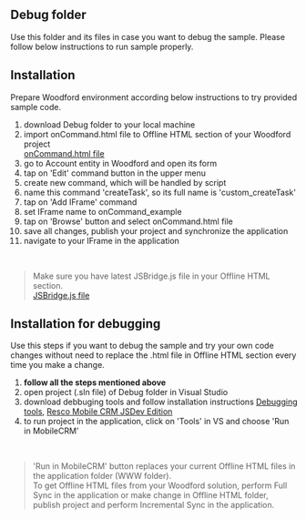 ## Debug folder

Use this folder and its files in case you want to debug the sample.
Please follow below instructions to run sample properly.

## Installation

Prepare Woodford environment according below instructions to try provided sample code.

1. download Debug folder to your local machine
2. import onCommand.html file to Offline HTML section of your Woodford project <br />[onCommand.html file](https://github.com/Resconet/JSBridge/blob/master/samples/UI/EntityForm/onCommand/onCommand.html)
3. go to Account entity in Woodford and open its form
4. tap on 'Edit' command button in the upper menu
5. create new command, which will be handled by script
6. name this command 'createTask', so its full name is 'custom_createTask'
7. tap on 'Add IFrame' command
8. set IFrame name to onCommand_example
9. tap on 'Browse' button and select onCommand.html file
10. save all changes, publish your project and synchronize the application
11. navigate to your IFrame in the application
<br />

> Make sure you have latest JSBridge.js file in your Offline HTML section.
<br />[JSBridge.js file](https://github.com/Resconet/JSBridge/blob/master/src/JSBridge.js)

## Installation for debugging

Use this steps if you want to debug the sample and try your own code changes without need to replace the .html file in Offline HTML section every time you make a change.

1. **follow all the steps mentioned above**
2. open project (.sln file) of Debug folder in Visual Studio
3. download debbuging tools and follow installation instructions [Debugging tools](https://github.com/Resconet/JSBridge/tree/master/tools), [Resco Mobile CRM JSDev Edition](https://github.com/Resconet/JSBridge/tree/master/MobileCRM)
4. to run project in the application, click on 'Tools' in VS and choose 'Run in MobileCRM'
<br />

> 'Run in MobileCRM' button replaces your current Offline HTML files in the application folder (WWW folder).
<br />To get Offline HTML files from your Woodford solution, perform Full Sync in the application or make change in Offline HTML folder, publish project and perform Incremental Sync in the application.
